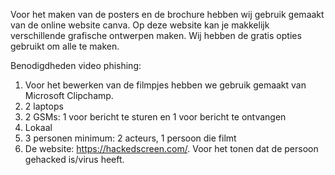 Voor het maken van de posters en de brochure hebben wij gebruik gemaakt van de online website canva. Op deze website kan je makkelijk verschillende grafische ontwerpen maken. Wij hebben de gratis opties gebruikt 
om alle te maken.

Benodigdheden video phishing:
  1. Voor het bewerken van de filmpjes hebben we gebruik gemaakt van Microsoft Clipchamp.
  2. 2 laptops
  3. 2 GSMs: 1 voor bericht te sturen en 1 voor bericht te ontvangen
  4. Lokaal
  5. 3 personen minimum: 2 acteurs, 1 persoon die filmt
  6. De website: https://hackedscreen.com/. Voor het tonen dat de persoon gehacked is/virus heeft.
